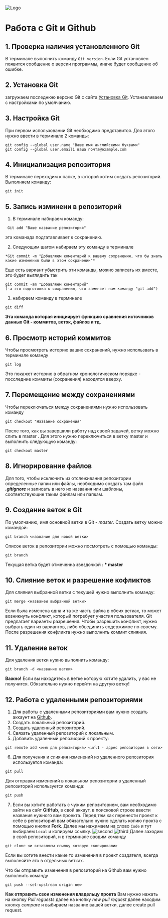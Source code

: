 ![Logo](git__logo.jpeg)
# Работа с Git и Github
## 1. Проверка наличия установленного Git
В терминале выполнить команду `Git version`.
Если Git установлен появится сообщение о версии программы, иначе будет сообщение об ошибке.
## 2. Установка Git 
загружаем последнюю версию Git с сайта [Установка Git](https://git-scm.com/). Устанавливаем с настройками по умолчанию.
## 3. Настройка Git
 При первом использовании Git необходимо представится. 
 Для этого нужно ввести в терминале 2 команды:
 ```
 git config --global user.name "Ваше имя английскими буквами"
 git config --global user.email1 ваша почта@example.com
 ```
 ## 4. Инициализация репозитория
 В терминале переходим к папке, в которой хотим создать репозиторий. Выполняем команду:
 ```
 git init 
 ```
 ## 5. Запись изминени в репозиторий 
  1. В терминале набираем команду:
  ```
   Git add "Ваше название репозитория"
   ```
   эта команада подгатавливает к сохранению. 

  2. Следующим шагом набираем эту команду в терминале
  ```
  *Git commit -m "Добавляем коментарий к вашему сохранению, что бы знать какие изменения были в этом сохранении"*
  ```
  Еще есть вариант убыстрить эти команды, можно записать их вместе, это будет выглядить так
  ```
  git commit -am "Добавляем коментарий"
  (-a это подготовка к сохранению, что заменяет нам команду "git add")
  ```
  3. набираем команду в терминале 
  ```
  git diff
  ```
  **Эта команда которая инициирует функцию сравнения источников данных Git - коммитов, веток, файлов и тд.**
  ## 6. Просмотр историй коммитов
  Чтобы просмотреть историю ваших сохранений, нужно использвать в терминале команду 
  ```
  git log
  ```
  Это покажет историю в обратном хронологическом порядке - посследние коммиты (сохранения) находятся вверху.
  ## 7. Перемещение между сохранениями
  Чтобы переключаться между сохранениями нужно использовать команду
  ```
  git checkout "Название сохранения"
  ```
  После того, как вы завершили работу над своей задачей, ветку можно слить в master . Для этого нужно переключиться в ветку master и выполнить следующую команду:
  ```
  git checkout master
  ```
  ## 8. Игнорирование файлов
  Для того, чтобы исключить из отслеживания репозитории определенные папки или файлы, необходимо создать там файл ***.gitignore***
  и записать в него их названия или шаблоны, соответствующие таким файлам или папкам.

  ## 9. Создание веток в Git
  По умолчанию, имя основной ветки в Git - *master*.
  Создать ветку можно командой:
  ```
  git branch <название для новой ветки>
  ```
  Список веток в репозитории можно посмотреть с помощью команды:
  ```
  git branch
  ```
  Текущая ветка будет отмеченна звездочкой : 
 **\* master**

 ## 10. Слияние веток и разрешение кофликтов
 Для слияния выбранной ветки с текущей нужно выполнить команду:
 ```
 git merge <названеи выбранной ветки>
 ```
 Если была изменена одна и та же часть файла в обеих ветках, то может возникнуть конфликт, который потребует участия пользователя.
Git предлагает варианты разрешения. 
Чтобы разрешить конфликт, нужно выбрать один из вариантов, либо обьединить содержимое по своему.
После разрешения конфликта нужно выполнить коммит слияния.

## 11. Удаление веток
Для удаления ветки нужно выполнить команду:
```
git branch -d <название ветки>
```
**Важно!** Если вы находитесь в ветке которую хотите удалить, у вас не получится. Обязательно нужно перейти на другую ветку!

## 12. Работа с удаленными репозиториями
1. Для работы с удаленными репозиториями вам нужно создать аккаунт на [Github](https://github.com).
2. Создать локальный репозиторий.
3. Создать удаленный репозиторий.
4. Связать удаленный репозиторий с локальным.
5. Добавить удаленный репозиорий к проекту:
```
git remote add <имя для репозитория> <url1 - адрес репозитория в сети>
```
6. Для получения и слияния изменений из удаленного репозитория используется команда:
```
git pull
```
Для отправки изменений в локальном репозитории в удаленный репозиторий используется команда:
```
git push
```
7. Если вы хотите работать с чужим репозиторием, вам необходимо зайти на сайт **GitHub**, в свой аккаут, в поисковой строке ввести названия нужного вам проекта. Перед тем как перенести проект к себе в репозиторий вам обязательно нужно сделать копию прокта с помощью кнопки __Fork__. Далее мы нажимаем на слово `Code` и тут выбираем `Local` и копируем ссылку.
![second](second.jpg)
![third](third.jpg)
Далее заходим в свой репозиторий, и в терминале вводим команду 
```
git clone <и вставляем ссылку которую скопировали>
```
 Если вы хотите внести какие то изменения в проект создателя, всегда выполняйте это в отдельных ветках.

 Что бы отправить изменения в репозиторий на Github вам нужно выполнить команду 
 ```
 git push --set-upstream origin new
 ```
 **Как отправить свои изменения владельцу прокта** 
 Вам нужно нажать на кнопку _Pull reguests_ далее на кнопку _new pull request_ далее находим кнопку _compare_ и выбираем название вашей ветки, далее create pull request.